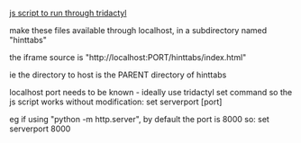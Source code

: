 [js script to run through tridactyl](https://github.com/Chic-Tweetz/tridactyl-stuff/blob/main/js/hint_tabs_iframe.js)

make these files available through localhost, in a subdirectory named "hinttabs"

the iframe source is "http://localhost:PORT/hinttabs/index.html"

ie the directory to host is the PARENT directory of hinttabs

localhost port needs to be known - ideally use tridactyl set command so the js script works without modification:
set serverport [port]

eg if using "python -m http.server", by default the port is 8000 so:
set serverport 8000
